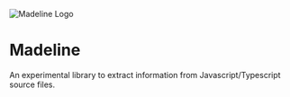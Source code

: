![Madeline Logo](https://i.imgur.com/xALuzLP.png)
# Madeline
An experimental library to extract information from Javascript/Typescript source files.
